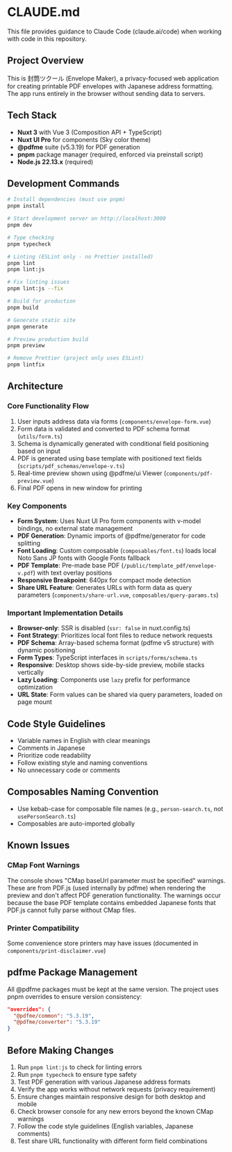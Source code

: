 # CLAUDE.md

This file provides guidance to Claude Code (claude.ai/code) when working with code in this repository.

## Project Overview

This is 封筒ツクール (Envelope Maker), a privacy-focused web application for creating printable PDF envelopes with Japanese address formatting. The app runs entirely in the browser without sending data to servers.

## Tech Stack

- **Nuxt 3** with Vue 3 (Composition API + TypeScript)
- **Nuxt UI Pro** for components (Sky color theme)
- **@pdfme** suite (v5.3.19) for PDF generation
- **pnpm** package manager (required, enforced via preinstall script)
- **Node.js 22.13.x** (required)

## Development Commands

```bash
# Install dependencies (must use pnpm)
pnpm install

# Start development server on http://localhost:3000
pnpm dev

# Type checking
pnpm typecheck

# Linting (ESLint only - no Prettier installed)
pnpm lint
pnpm lint:js

# Fix linting issues
pnpm lint:js --fix

# Build for production
pnpm build

# Generate static site
pnpm generate

# Preview production build
pnpm preview

# Remove Prettier (project only uses ESLint)
pnpm lintfix
```

## Architecture

### Core Functionality Flow

1. User inputs address data via forms (`components/envelope-form.vue`)
2. Form data is validated and converted to PDF schema format (`utils/form.ts`)
3. Schema is dynamically generated with conditional field positioning based on input
4. PDF is generated using base template with positioned text fields (`scripts/pdf_schemas/envelope-v.ts`)
5. Real-time preview shown using @pdfme/ui Viewer (`components/pdf-preview.vue`)
6. Final PDF opens in new window for printing

### Key Components

- **Form System**: Uses Nuxt UI Pro form components with v-model bindings, no external state management
- **PDF Generation**: Dynamic imports of @pdfme/generator for code splitting
- **Font Loading**: Custom composable (`composables/font.ts`) loads local Noto Sans JP fonts with Google Fonts fallback
- **PDF Template**: Pre-made base PDF (`/public/template_pdf/envelope-v.pdf`) with text overlay positions
- **Responsive Breakpoint**: 640px for compact mode detection
- **Share URL Feature**: Generates URLs with form data as query parameters (`components/share-url.vue`, `composables/query-params.ts`)

### Important Implementation Details

- **Browser-only**: SSR is disabled (`ssr: false` in nuxt.config.ts)
- **Font Strategy**: Prioritizes local font files to reduce network requests
- **PDF Schema**: Array-based schema format (pdfme v5 structure) with dynamic positioning
- **Form Types**: TypeScript interfaces in `scripts/forms/schema.ts`
- **Responsive**: Desktop shows side-by-side preview, mobile stacks vertically
- **Lazy Loading**: Components use `lazy` prefix for performance optimization
- **URL State**: Form values can be shared via query parameters, loaded on page mount

## Code Style Guidelines

- Variable names in English with clear meanings
- Comments in Japanese
- Prioritize code readability
- Follow existing style and naming conventions
- No unnecessary code or comments

## Composables Naming Convention

- Use kebab-case for composable file names (e.g., `person-search.ts`, not `usePersonSearch.ts`)
- Composables are auto-imported globally

## Known Issues

### CMap Font Warnings

The console shows "CMap baseUrl parameter must be specified" warnings. These are from PDF.js (used internally by pdfme) when rendering the preview and don't affect PDF generation functionality. The warnings occur because the base PDF template contains embedded Japanese fonts that PDF.js cannot fully parse without CMap files.

### Printer Compatibility

Some convenience store printers may have issues (documented in `components/print-disclaimer.vue`)

## pdfme Package Management

All @pdfme packages must be kept at the same version. The project uses pnpm overrides to ensure version consistency:

```json
"overrides": {
  "@pdfme/common": "5.3.19",
  "@pdfme/converter": "5.3.19"
}
```

## Before Making Changes

1. Run `pnpm lint:js` to check for linting errors
2. Run `pnpm typecheck` to ensure type safety
3. Test PDF generation with various Japanese address formats
4. Verify the app works without network requests (privacy requirement)
5. Ensure changes maintain responsive design for both desktop and mobile
6. Check browser console for any new errors beyond the known CMap warnings
7. Follow the code style guidelines (English variables, Japanese comments)
8. Test share URL functionality with different form field combinations
